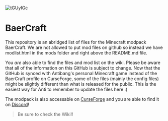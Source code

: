 ![tGUyIGc](https://user-images.githubusercontent.com/96709522/162312456-583915b5-aadb-4c98-8e2b-1099b57c1237.png)

# BaerCraft
This repository is an abridged list of files for the Minecraft modpack BaerCraft. 
We are not allowed to put mod files on github so instead we have modlist.html in the mods folder and right above the README.md file. 

You *are* also able to find the files and mod list on the wiki. Please be aware that all of the information on this GitHub is subject to change. Now that the GitHub is synced with Antibang's personal Minecraft game instead of the BaerCraft profile on CurseForge, some of the files (mainly the config files) might be slightly different than what is released for the public. This is the easiest way for Anti to remember to update the files here :)

The modpack is also accessable on [CurseForge](https://www.curseforge.com/minecraft/modpacks/baercraft) and you are able to find it on [Discord](https://discord.gg/CKbbFyzrd9)!

> Be sure to check the Wiki!!
